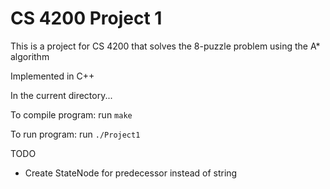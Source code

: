 # CS 4200 Project 1

This is a project for CS 4200 that solves the 8-puzzle problem using
the A* algorithm

Implemented in C++

In the current directory...

To compile program:
run `make`

To run program:
run `./Project1`

TODO
* Create StateNode for predecessor instead of string
